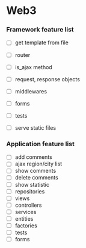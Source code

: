 # Web3

### Framework feature list
- [ ] get template from file 
- [ ] router
- [ ] is_ajax method
- [ ] request, response objects
- [ ] middlewares
- [ ] forms
- [ ] tests
- [ ] serve static files


### Application feature list
- [ ] add comments
- [ ] ajax region/city list
- [ ] show comments
- [ ] delete comments
- [ ] show statistic
- [ ] repositories
- [ ] views
- [ ] controllers
- [ ] services
- [ ] entities
- [ ] factories
- [ ] tests
- [ ] forms
